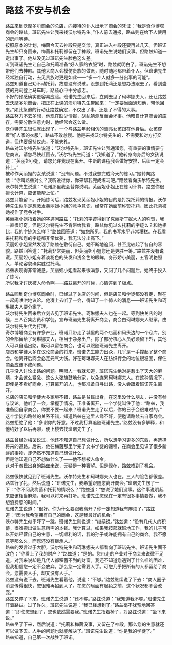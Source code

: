 # 路兹 不安与机会
路兹来到沃摩多尔商会的总店，向接待的仆人出示了商会的凭证：“我是奇尔博塔商会的路兹，班诺先生让我来找沃尔特先生。”仆人前去通报，路兹则在给下人使用的房间等待。  
按照原本的计划，梅茵今天去神殿只是交涉，真正进入神殿还要再过几天。但班诺先生却只身回来，梅茵和托莉都留在了神殿。班诺先生说她们没事。但路兹知道一定出事了。他从没见过班诺先生脸色这么差。  
听到班诺先生让自己和托莉准备“好人家的衣服”时，路兹就明白了，班诺先生不想带他们去神殿。其他大商人会模仿贵族的做派，随时随地都带着仆人。但班诺先生经常独自行动，去见贵族时更是如此——“多一个人就多一分出事的可能”。  
路兹知道自己劝不动托莉，故意没有说破。没想到托莉还是想办法跟去了。看到盛装的托莉登上马车时，路兹心中十分忐忑。  
不好的预感确实更容易应验。班诺先生回来后，立刻去见了珂琳娜夫人，还让路兹去沃摩多尔商会，把正在上课的沃尔特先生带回来：“一定要当面通知他，带他回来。”如此急迫的行动让路兹确定，不仅出了事，还是了不得的大事。  
路兹努力不去多想，他现在缺少情报，胡乱猜测反而会坏事。他暗自计算商会的库存，需要分散注意力时，他经常会这么做。  
沃尔特先生很快就出现了。一个与路兹年龄相仿的漂亮女孩跟在他身后。女孩穿着“好人家的衣服”，路兹不敢怠慢。他是来找沃尔特先生的，不需要和对方打交道，但也要保持仪态，不能失礼。  
路兹对沃尔特先生说道：“沃尔特先生，班诺先生让我通知您，有重要的事情要与您商议，请您尽快赶回去。”沃尔特先生问道：“我知道了。”他转身向身后的女孩说道：“芙丽妲小姐，请您允许我现在离开。中断的课程我会做好安排，后续一定会补上。”  
被称作芙丽妲的女孩说道：“没有问题。不过我想完成今天的练习。”她转向路兹：“你叫路兹对么？我听说过你，你来帮我完成练习吧。”路兹看向沃尔特先生。沃尔特先生说道：“班诺那里我会替你说明。芙丽妲小姐正在练习计算。路兹你很擅长计算，应该能帮上忙。”  
路兹只能留下。开始练习后，路兹发现芙丽妲小姐的目的是打探托莉的情报。沃尔特先生似乎是想激发芙丽妲小姐的竞争意识，经常在她面前称赞托莉，因此托莉被她视作了竞争对手。  
芙丽妲小姐指着她的字迹问路兹：“托莉的字迹得到了克丽斯丁妮大人的称赞，我一直很好奇，但是沃尔特先生不肯带给我看。路兹你见过么托莉的字迹么？和她相比，我的字迹怎么样？”路兹回答道：“如您所见，我的书写水平非常糟糕。在我看来托莉和您的字迹都非常优美，我无法分出高下。”  
芙丽妲小姐显然发现了路兹在敷衍自己。她不断地追问，甚至比较起了各自的容貌。路兹回答道：“托莉非常美丽，但芙丽妲小姐您还是更胜一筹。”路兹并没有说谎。芙丽妲小姐有着淡粉色的头发和浅金色的眼眸，身形娇小美丽，五官明艳照人，单论容貌确实胜过托莉。  
路兹表现得非常诚恳。芙丽妲小姐看起来很满意，又问了几个问题后，她终于投入了练习。  
所以我才讨厌被人命令啊——路兹离开的时候，心情差到了极点。  


路兹回到奇尔博塔商会时，已经过了关店的时间，但是店员和学徒都没有走，聚在一起闹哄哄地议论。他凑上去听了一会，得知了一个惊人的消息——班诺先生和珂琳娜夫人要分家了。  
沃尔特先生回来后立刻去见了班诺先生。珂琳娜夫人也在一起。等到快关店的时候，三人召集店员和学徒，宣布班诺先生将离开商会，商会由珂琳娜夫人继承，由沃尔特先生代为打理。  
奇尔博塔商会有许多产业，班诺只带走了城里的两个店面和码头边的一个仓库，别的全部留给了珂琳娜夫人，相当于净身出户。除了部分核心人员必须留下外，其他人可以自选出路，既可以留在商会，也可以跟随班诺先生离开。  
店员和学徒大多在议论商会的将来。班诺先生能力出众，几乎是一手撑起了整个商会。他离开后商会必定元气大伤。好在珂琳娜夫人在纺织行会的地位很稳固，保住商会应该不成问题。  
几乎没人讨论出路的问题。明眼人一看就知道，班诺先生绝对是惹出了天大的麻烦，才会这么紧急、这么大张旗鼓地分家，以免连累珂琳娜夫人。在这种情况下，即使是不看好商会，打算离开的人，也都准备自寻出路，没人会跟着班诺先生离开。  
总店的店员和学徒大多家境不错，路兹是贫民出身，在这里没什么朋友，并没有参与议论。他听了一会，掌握了情况，正准备离开，一个学徒叫住了他：“路兹，我准备回自家商会，你要不要一起来？班诺先生走了以后，你的日子会很难过的。”  
这个学徒和路兹的关系不错，知道路兹在这里人缘不好，便邀请路兹去自家商会。路兹拒绝了他：“多谢你的好意。不过我打算追随班诺先生。”路兹没有多解释，和他约好了以后再聊，便上楼去找班诺先生了。  


路兹曾经对梅茵说过，他还不知道自己想做什么，所以想学习更多的东西，再选择将来的道路。后来，他在梅茵那里学完了文书学徒的课程，在商会里见识了很多新鲜的事物，却仍然不知道自己想做什么。  
但是他知道自己不想做什么了——他不想被人命令。  
这对于贫民出身的路兹来说，无疑是一种奢望。但是现在，路兹找到了机会。  


路兹很快就见到了班诺先生。沃尔特先生和珂琳娜夫人也在。三人的脸色都很差。  
路兹行了礼，然后说道：“班诺先生，我希望跟随您离开商会。”班诺先生愣了一下：“你不问我梅茵和托莉的情况么？”路兹道：“您说了她们没事。这件事说明起来应该相当麻烦，我可以将来再打听。班诺先生您现在一定有很多事情要做，我不想浪费您的时间。”  
班诺先生说道：“很好。你为什么要跟我离开？你一定知道我有麻烦了。”路兹道：“因为我希望拥有自己的商会，这是我最好的机会。”  
沃尔特先生似乎吓了一跳。班诺先生则说道：“继续说。”路兹道：“没有几代人的积蓄，很难攒出做生意所需的本钱。我计算过，如果我按部就班地工作，我的儿子可以开始经营自己的生意，一切顺利的话，我的孙子或许能拥有自己的商会。我不愿意等那么久，而您还没有继承人。”  
路兹的发言过于大胆，沃尔特先生和珂琳娜夫人都看向了班诺先生。班诺先生面不改色：“你看上了我的财产？”路兹道：“是的。您带走的产业对于商会来说微不足道，对我来说却是几代人都积蓄不到的财富。我还不知道您遇到了什么样的困难，但我相信您一定不会放弃。那么您一定需要人手。可您几乎把所有的人都留给了商会。您需要人手，却又没有人手。”  
路兹没有说下去。班诺先生看着他，说道：“不够。”路兹继续说了下去：“商人圈子消息传得很快，您很难再招到人了。在您的局面有起色之前，这个状况都不会改变。”  
路兹又停了下来。班诺先生说道：“还不够。”路兹说道：“我知道我不够。”班诺先生盯着路兹。过了许久，班诺先生说道：“我已经想到了。”路兹毫不犹豫地回答道：“即使您想到了，您也依然需要我。”班诺先生指着椅子，对路兹说道：“坐下来说。”  
路兹坐了下来，然后说道：“托莉和梅茵没事，又留在了神殿。那么您的生意就还可以做下去。人手的问题也就能解决了。”班诺先生说道：“你是我的学徒了。”  
路兹知道，自己第一次战胜了班诺。  



